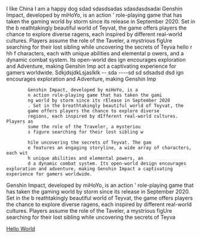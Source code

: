 I like China
I am a happy dog
sdad
sdasdsadas
sdasdasdsadai
Genshin Impact, developed by miHoYo, is an action
' role-playing game that has taken the gaming world by
storm since its release in September 2020. Set in the b
reathtakingly beautiful world of Teyvat, the game offers players
the chance to explore diverse ragens, each inspired
by different real-world cultures. Players assume the
role of the Taveler, a mystrious figUre searching for 
their lost sibling while uncovering the secrets of Teyva
hello r hh
f characters, each with unique abilities and elemental p
owers, and a dynamic combat system. Its open-world des
ign encourages exploration and Adventure, making Genshin Imp
act a captivating experience for gamers worldwide.
SdkjdsjdkLsjaslklk
	-- sda
			----sd sd sdsadsd    dsd
ign encourages exploration and Adventure, making Genshin Imp

			Genshin Impact, developed by miHoYo, is a
			n action role-playing game that has taken the gami
			ng world by storm since its rElease in September 2020
			. Set in the breathtakingly beautiful world of Teyvat, the
			game offers players the chance to explore diverse 
			regions, each inspired by dIfferent real-world cultures. Players as
			sume the role of the Traveler, a mysteriou
			s figure searching for their lost sibling w

			hile uncovering the secrets of Teyvat. The gam
			e features an engaging storyline, a wide array of characters, each wit
			h unique abilities and elemental powers, an
			d a dynamic combat system. Its open-world design encourages exploration and adventure, making Genshin Impact a captivating experience for gamers worldwide.

Genshin Impact, developed by miHoYo, is an action
' role-playing game that has taken the gaming world by
storm since its release in September 2020. Set in the b
reathtakingly beautiful world of Teyvat, the game offers players
the chance to explore diverse ragens, each inspired
by different real-world cultures. Players assume the
role of the Taveler, a mystrious figUre searching for 
their lost sibling while uncovering the secrets of Teyva

[Hello World](www.baidu.com)

